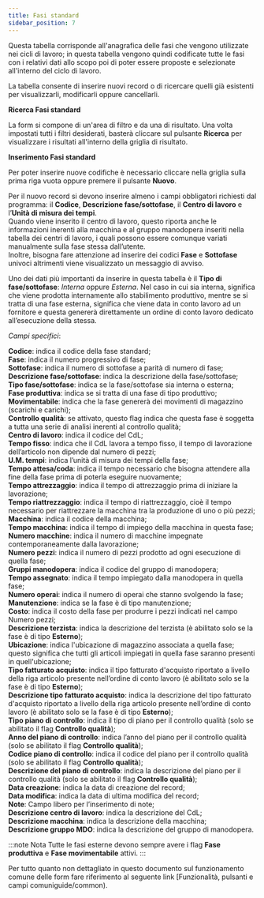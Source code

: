 ```yaml
---
title: Fasi standard
sidebar_position: 7
---
```


Questa tabella corrisponde all'anagrafica delle fasi che vengono utilizzate nei cicli di lavoro; in questa tabella vengono quindi codificate tutte le fasi con i relativi dati allo scopo poi di poter essere proposte e selezionate all'interno del ciclo di lavoro.

La tabella consente di inserire nuovi record o di ricercare quelli già esistenti per visualizzarli, modificarli oppure cancellarli.

**Ricerca Fasi standard**

La form si compone di un'area di filtro e da una di risultato. Una volta impostati tutti i filtri desiderati, basterà cliccare sul pulsante **Ricerca** per visualizzare i risultati all'interno della griglia di risultato.

**Inserimento Fasi standard**

Per poter inserire nuove codifiche è necessario cliccare nella griglia sulla prima riga vuota oppure premere il pulsante **Nuovo**. 

Per il nuovo record si devono inserire almeno i campi obbligatori richiesti dal programma: il **Codice**, **Descrizione fase/sottofase**, il **Centro di lavoro** e l’**Unità di misura dei tempi**.        
Quando viene inserito il centro di lavoro, questo riporta anche le informazioni inerenti alla macchina e al gruppo manodopera inseriti nella tabella dei centri di lavoro, i quali possono essere comunque variati manualmente sulla fase stessa dall’utente.           
Inoltre, bisogna fare attenzione ad inserire dei codici **Fase** e **Sottofase** univoci altrimenti viene visualizzato un messaggio di avviso.

Uno dei dati più importanti da inserire in questa tabella è il **Tipo di fase/sottofase**: *Interna* oppure *Esterna*. Nel caso in cui sia interna, significa che viene prodotta internamente allo stabilimento produttivo, mentre se si tratta di una fase esterna, significa che viene data in conto lavoro ad un fornitore e questa genererà direttamente un ordine di conto lavoro dedicato all’esecuzione della stessa.

*Campi specifici*: 

**Codice**: indica il codice della fase standard;  
**Fase**: indica il numero progressivo di fase;  
**Sottofase**: indica il numero di sottofase a parità di numero di fase;  
**Descrizione fase/sottofase**: indica la descrizione della fase/sottofase;  
**Tipo fase/sottofase**: indica se la fase/sottofase sia interna o esterna;  
**Fase produttiva**: indica se si tratta di una fase di tipo produttivo;  
**Movimentabile**: indica che la fase genererà dei movimenti di magazzino (scarichi e carichi);  
**Controllo qualità**: se attivato, questo flag indica che questa fase è soggetta a tutta una serie di analisi inerenti al controllo qualità;  
**Centro di lavoro**: indica il codice del CdL;  
**Tempo fisso**: indica che il CdL lavora a tempo fisso, il tempo di lavorazione dell’articolo non dipende dal numero di pezzi;  
**U.M. tempi**: indica l’unità di misura dei tempi della fase;  
**Tempo attesa/coda**: indica il tempo necessario che bisogna attendere alla fine della fase prima di poterla eseguire nuovamente;       
**Tempo attrezzaggio**: indica il tempo di attrezzaggio prima di iniziare la lavorazione;   
**Tempo riattrezzaggio**: indica il tempo di riattrezzaggio, cioè il tempo necessario per riattrezzare la macchina tra la produzione di uno o più pezzi;  
**Macchina**: indica il codice della macchina;  
**Tempo macchina**: indica il tempo di impiego della macchina in questa fase;                       
**Numero macchine**: indica il numero di macchine impegnate contemporaneamente dalla lavorazione;  
**Numero pezzi**: indica il numero di pezzi prodotto ad ogni esecuzione di quella fase;              
**Gruppi manodopera**: indica il codice del gruppo di manodopera;  
**Tempo assegnato**: indica il tempo impiegato dalla manodopera in quella fase;            
**Numero operai**: indica il numero di operai che stanno svolgendo la fase;           
**Manutenzione**: indica se la fase è di tipo manutenzione;        
**Costo**: indica il costo della fase per produrre i pezzi indicati nel campo Numero pezzi;    
**Descrizione terzista**: indica la descrizione del terzista (è abilitato solo se la fase è di tipo **Esterno**);  
**Ubicazione**: indica l'ubicazione di magazzino associata a quella fase; questo significa che tutti gli articoli impiegati in quella fase saranno presenti in quell'ubicazione;    
**Tipo fatturato acquisto**: indica il tipo fatturato d'acquisto riportato a livello della riga articolo presente nell’ordine di conto lavoro (è abilitato solo se la fase è di tipo **Esterno**);      
**Descrizione tipo fatturato acquisto**: indica la descrizione del tipo fatturato d'acquisto riportato a livello della riga articolo presente nell’ordine di conto lavoro (è abilitato solo se la fase è di tipo **Esterno**);      
**Tipo piano di controllo**: indica il tipo di piano per il controllo qualità (solo se abilitato il flag **Controllo qualità**);  
**Anno del piano di controllo**: indica l’anno del piano per il controllo qualità (solo se abilitato il flag **Controllo qualità**);  
**Codice piano di controllo**: indica il codice del piano per il controllo qualità (solo se abilitato il flag **Controllo qualità**);  
**Descrizione del piano di controllo**: indica la descrizione del piano per il controllo qualità (solo se abilitato il flag **Controllo qualità**);  
**Data creazione**: indica la data di creazione del record;  
**Data modifica**: indica la data di ultima modifica del record;  
**Note**: Campo libero per l’inserimento di note;  
**Descrizione centro di lavoro**: indica la descrizione del CdL;  
**Descrizione macchina**: indica la descrizione della macchina;  
**Descrizione gruppo MDO**: indica la descrizione del gruppo di manodopera.  
      

:::note Nota
Tutte le fasi esterne devono sempre avere i flag **Fase produttiva** e **Fase movimentabile** attivi.
:::


Per tutto quanto non dettagliato in questo documento sul funzionamento comune delle form fare riferimento al seguente link [Funzionalità, pulsanti e campi comuniguide/common).